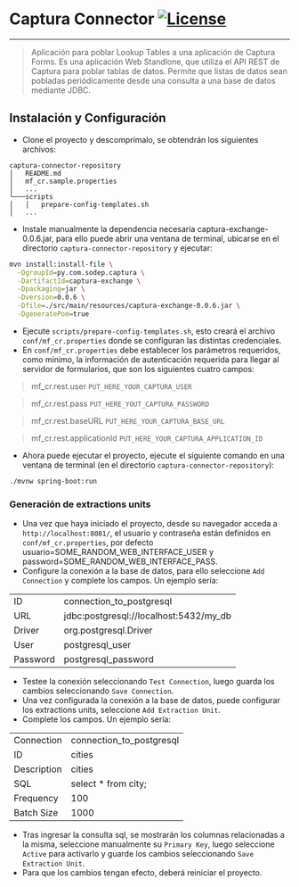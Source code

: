 # Captura Connector [![License](https://img.shields.io/badge/License-Apache%202.0-blue.svg)](https://opensource.org/licenses/Apache-2.0)
---
> Aplicación para poblar Lookup Tables a una aplicación de Captura Forms.
> Es una aplicación Web Standlone, que utiliza el API REST de Captura para poblar tablas de datos.
>Permite que listas de datos sean pobladas periódicamente desde una consulta a una base de datos mediante JDBC.
## Instalación y Configuración
* Clone el proyecto y descomprímalo, se obtendrán los siguientes archivos:
```
captura-connector-repository
│   README.md
│   mf_cr.sample.properties   
│   ...
└───scripts
│   │   prepare-config-templates.sh
│   ...
```
* Instale manualmente la dependencia necesaria captura-exchange-0.0.6.jar, para ello puede abrir una ventana de terminal, ubicarse en el directorio `captura-connector-repository` y ejecutar:
```sh
mvn install:install-file \
  -DgroupId=py.com.sodep.captura \
  -DartifactId=captura-exchange \
  -Dpackaging=jar \
  -Dversion=0.0.6 \
  -Dfile=./src/main/resources/captura-exchange-0.0.6.jar \
  -DgeneratePom=true
```
* Ejecute `scripts/prepare-config-templates.sh`, esto creará el archivo `conf/mf_cr.properties` donde se configuran las distintas credenciales.
* En `conf/mf_cr.properties` debe establecer los parámetros requeridos, como mínimo, la información de autenticación requerida para llegar al servidor de formularios, que son los siguientes cuatro campos:

> mf_cr.rest.user `PUT_HERE_YOUR_CAPTURA_USER`

> mf_cr.rest.pass `PUT_HERE_YOUT_CAPTURA_PASSWORD`

> mf_cr.rest.baseURL `PUT_HERE_YOUR_CAPTURA_BASE_URL`

> mf_cr.rest.applicationId `PUT_HERE_YOUR_CAPTURA_APPLICATION_ID`

* Ahora puede ejecutar el proyecto, ejecute el siguiente comando en una ventana de terminal (en el directorio `captura-connector-repository`):
```sh
./mvnw spring-boot:run
```
### Generación de extractions units
* Una vez que haya iniciado el proyecto, desde su navegador acceda a `http://localhost:8081/`, el usuario y contraseña están definidos en `conf/mf_cr.properties`, por defecto usuario=SOME_RANDOM_WEB_INTERFACE_USER y password=SOME_RANDOM_WEB_INTERFACE_PASS.
* Configure la conexión a la base de datos, para ello seleccione `Add Connection` y complete los campos. Un ejemplo sería:

| | |
| ------ | ------ |
| ID | connection_to_postgresql |
| URL| jdbc:postgresql://localhost:5432/my_db |
| Driver | org.postgresql.Driver |
| User | postgresql_user |
| Password | postgresql_password |
* Testee la conexión seleccionando  `Test Connection`, luego guarda los cambios seleccionando `Save Connection`.
* Una vez configurada la conexión a la base de datos, puede configurar los extractions units, seleccione `Add Extraction Unit`.
* Complete los campos. Un ejemplo sería:

| | |
| ------ | ------ |
| Connection | connection_to_postgresql |
| ID| cities |
| Description | cities |
| SQL | select * from city; |
| Frequency | 100 |
| Batch Size | 1000 |
* Tras ingresar la consulta sql, se mostrarán los columnas relacionadas a la misma, seleccione manualmente su `Primary Key`, luego seleccione `Active` para activarlo y guarde los cambios seleccionando `Save Extraction Unit`.
* Para que los cambios tengan efecto, deberá reiniciar el proyecto.



